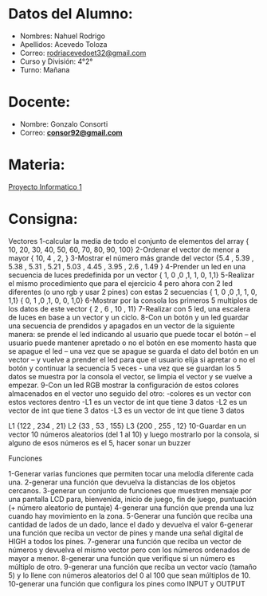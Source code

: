 # Datos del Alumno:

- Nombres: Nahuel Rodrigo 
- Apellidos: Acevedo Toloza
- Correo: rodriacevedoet32@gmail.com
- Curso y División: 4°2°
- Turno: Mañana

# Docente:
- Nombre: Gonzalo Consorti
- Correo: **[consor92@gmail.com](https://mail.google.com/mail/?view=cm&fs=1&to=consor92%40gmail.com&authuser=0)**


# Materia:
[Proyecto Informatico 1](https://classroom.google.com/c/NjU1NzcwMjE5NzM0)

# Consigna: 
Vectores
1-calcular la media de todo el conjunto de elementos del array { 10, 20, 30, 40, 50, 60, 70, 80, 90, 100}
2-Ordenar el vector de menor a mayor { 10, 4 , 2, }
3-Mostrar el número más grande del vector {5.4 , 5.39 , 5.38 , 5.31 , 5.21 , 5.03 , 4.45 , 3.95 , 2.6 , 1.49  }
4-Prender un led en una secuencia de luces predefinida por un vector { 1, 0 ,0 ,1, 1, 0, 1,1}
5-Realizar el mismo procedimiento que para el ejercicio 4 pero ahora con 2 led diferentes (o uno rgb y usar 2 pines) con estas 2 secuencias { 1, 0 ,0 ,1, 1, 0, 1,1} { 0, 1 ,0 ,1, 0, 0, 1,0}
6-Mostrar por la consola los primeros 5 multiplos de los datos de este vector { 2 , 6 , 10 , 11}
7-Realizar con 5 led, una escalera de luces en base a un vector y un ciclo.
8-Con un botón y un led guardar una secuencia de prendidos y apagados en un vector de la siguiente manera: se prende el led indicando al usuario que puede tocar el botón – el usuario puede mantener apretado o no el botón en ese momento hasta que se apague el led – una vez que se apague se guarda el dato del botón en un vector – y vuelve a prender el led para que el usuario elija si apretar o no el botón y continuar la secuencia 5 veces -  una vez que se guardan los 5 datos se muestra por la consola el vector, se limpia el vector y se vuelve a empezar.
9-Con un led RGB mostrar la configuración de estos colores almacenados en el vector uno seguido del otro:
-colores es un vector con estos vectores dentro
-L1 es un vector de int que tiene 3 datos
-L2 es un vector de int que tiene 3 datos
-L3 es un vector de int que tiene 3 datos

L1 {122 , 234 , 21}
L2 {33  , 53  , 155}
L3 {200 , 255 , 12}
10-Guardar en un vector 10 números aleatorios (del 1 al 10) y luego mostrarlo por la consola, si alguno de esos números es el 5, hacer sonar un buzzer



Funciones

1-Generar varias funciones que permiten tocar una melodía diferente cada una.
2-generar una función que devuelva la distancias de los objetos cercanos.
3-generar un conjunto de funciones que muestren mensaje por una pantalla LCD para, bienvenida, inicio de juego, fin de juego, puntuación (+ número aleatorio de puntaje) 
4-generar una función que prenda una luz cuando hay movimiento en la zona.
5-Generar una función que reciba una cantidad de lados de un dado, lance el dado y devuelva el valor
6-generar una función que reciba un vector de pines y mande una señal digital de HIGH a todos los pines.
7-generar una función que reciba un vector de números y devuelva el mismo vector pero con los números ordenados de mayor a menor.
8-generar una función que verifique si un número es múltiplo de otro.
9-generar una función que reciba un vector vacío (tamaño 5) y lo llene con números aleatorios del 0 al 100 que sean  múltiplos de 10.
10-generar una función que configura los pines como INPUT y OUTPUT

